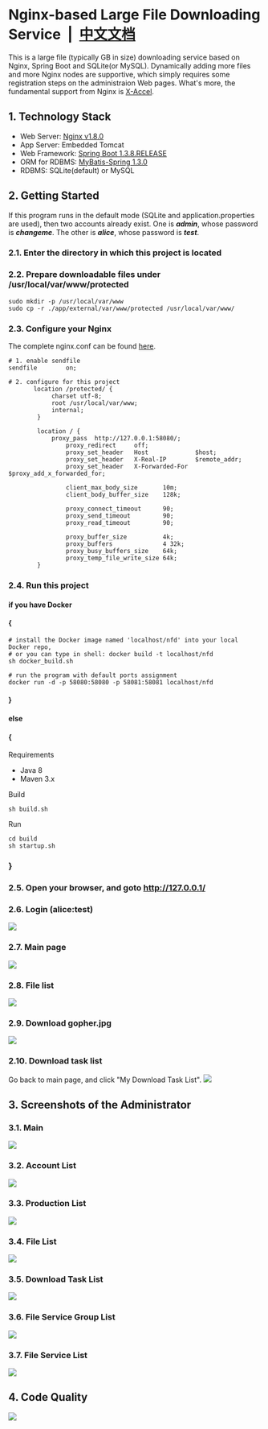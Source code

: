 # Nginx-based Large File Downloading Service &nbsp;| &nbsp;[中文文档](README_zh_CN.md)
This is a large file (typically GB in size) downloading service based on Nginx, Spring Boot and SQLite(or MySQL). Dynamically adding more files and more Nginx nodes are supportive, which simply requires some registration steps on the administraion Web pages. What's more, the fundamental support from Nginx is [X-Accel](https://www.nginx.com/resources/wiki/start/topics/examples/x-accel/).

## 1. Technology Stack
- Web Server: [Nginx v1.8.0](http://nginx.org/)
- App Server: Embedded Tomcat
- Web Framework: [Spring Boot 1.3.8.RELEASE](https://github.com/spring-projects/spring-boot/)  
- ORM for RDBMS: [MyBatis-Spring 1.3.0](http://mybatis.github.io/spring/)
- RDBMS: SQLite(default) or MySQL

## 2. Getting Started
If this program runs in the default mode (SQLite and application.properties are used), then two accounts already exist. One is ***admin***, whose password is ***changeme***. The other is ***alice***, whose password is ***test***.

### 2.1. Enter the directory in which this project is located

### 2.2. Prepare downloadable files under /usr/local/var/www/protected
```
sudo mkdir -p /usr/local/var/www
sudo cp -r ./app/external/var/www/protected /usr/local/var/www/
```

### 2.3. Configure your Nginx
The complete nginx.conf can be found [here](https://github.com/leonzhouwei/nginx-file-download/blob/master/app/external/conf/nginx/nginx.conf).

```
# 1. enable sendfile
sendfile        on;

# 2. configure for this project
       location /protected/ {
    		charset utf-8;
    		root /usr/local/var/www;
    		internal;
    	}
    	
    	location / {
    	    proxy_pass  http://127.0.0.1:58080/;  
                proxy_redirect     off;  
                proxy_set_header   Host             $host;  
                proxy_set_header   X-Real-IP        $remote_addr;  
                proxy_set_header   X-Forwarded-For  $proxy_add_x_forwarded_for;  
      
                client_max_body_size       10m;  
                client_body_buffer_size    128k;  
      
                proxy_connect_timeout      90;  
                proxy_send_timeout         90;  
                proxy_read_timeout         90;  
      
                proxy_buffer_size          4k;  
                proxy_buffers              4 32k;  
                proxy_busy_buffers_size    64k;  
                proxy_temp_file_write_size 64k;
    	}
```


### 2.4. Run this project
#### if you have Docker 
#### {
```
# install the Docker image named 'localhost/nfd' into your local Docker repo,
# or you can type in shell: docker build -t localhost/nfd 
sh docker_build.sh

# run the program with default ports assignment
docker run -d -p 58080:58080 -p 58081:58081 localhost/nfd
```
#### } 

#### else 
#### {
Requirements

- Java 8
- Maven 3.x

Build

```
sh build.sh
```

Run

```
cd build
sh startup.sh
```
### }

### 2.5. Open your browser, and goto http://127.0.0.1/

### 2.6. Login (alice:test)
![](doc/static/v0.10.2/images/login.png)

### 2.7. Main page
![](doc/static/v0.10.2/images/ordinary/main.png)

### 2.8. File list
![](doc/static/v0.10.2/images/ordinary/file_list.png)

### 2.9. Download gopher.jpg
![](doc/static/v0.10.2/images/ordinary/download_action.png)

### 2.10. Download task list
Go back to main page, and click "My Download Task List".
![](doc/static/v0.10.2/images/ordinary/download_task_list.png)

## 3. Screenshots of the Administrator
### 3.1. Main
![](doc/static/v0.10.2/images/admin/main.png)
### 3.2. Account List
![](doc/static/v0.10.2/images/admin/account_list.png)
### 3.3. Production List
![](doc/static/v0.10.2/images/admin/production_list.png)
### 3.4. File List
![](doc/static/v0.10.2/images/admin/file_list.png)
### 3.5. Download Task List
![](doc/static/v0.10.2/images/admin/download_task_list.png)
### 3.6. File Service Group List
![](doc/static/v0.10.2/images/admin/file_service_group_list.png)
### 3.7. File Service List
![](doc/static/v0.10.2/images/admin/file_service_list.png)

## 4. Code Quality
![](doc/static/v0.10.2/images/sonar_code_quality.png)




